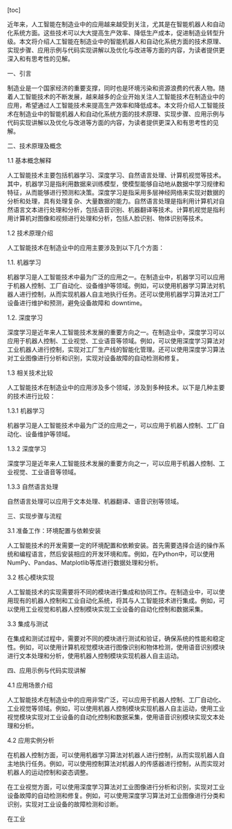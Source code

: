 
[toc]                    
                
                
近年来，人工智能在制造业中的应用越来越受到关注，尤其是在智能机器人和自动化系统方面。这些技术可以大大提高生产效率、降低生产成本，促进制造业转型升级。本文将介绍人工智能在制造业中的智能机器人和自动化系统方面的技术原理、实现步骤、应用示例与代码实现讲解以及优化与改进等方面的内容，为读者提供更深入和有思考性的见解。

一、引言

制造业是一个国家经济的重要支撑，同时也是环境污染和资源浪费的代表人物。随着人工智能技术的不断发展，越来越多的企业开始关注人工智能技术在制造业中的应用，希望通过人工智能技术来提高生产效率和降低成本。本文将介绍人工智能技术在制造业中的智能机器人和自动化系统方面的技术原理、实现步骤、应用示例与代码实现讲解以及优化与改进等方面的内容，为读者提供更深入和有思考性的见解。

二、技术原理及概念

1.1 基本概念解释

人工智能技术主要包括机器学习、深度学习、自然语言处理、计算机视觉等技术。其中，机器学习是指利用数据来训练模型，使模型能够自动地从数据中学习规律和特征，从而能够进行预测和决策。深度学习是指采用多层神经网络来实现对数据的分析和处理，具有处理复杂、大量数据的能力。自然语言处理是指利用计算机对自然语言文本进行处理和分析，包括语音识别、机器翻译等技术。计算机视觉是指利用计算机对图像和视频进行处理和分析，包括人脸识别、物体识别等技术。

1.2 技术原理介绍

人工智能技术在制造业中的应用主要涉及到以下几个方面：

1.1. 机器学习

机器学习是人工智能技术中最为广泛的应用之一。在制造业中，机器学习可以应用于机器人控制、工厂自动化、设备维护等领域。例如，可以使用机器学习算法对机器人进行控制，从而实现机器人自主地执行任务。还可以使用机器学习算法对工厂设备进行维护和预测，避免设备故障和 downtime。

1.2. 深度学习

深度学习是近年来人工智能技术发展的重要方向之一。在制造业中，深度学习可以应用于机器人控制、工业视觉、工业语音等领域。例如，可以使用深度学习算法对工业机器人进行控制，实现对工厂生产线的智能化管理。还可以使用深度学习算法对工业图像进行分析和识别，实现对设备故障的自动检测和修复。

1.3 相关技术比较

人工智能技术在制造业中的应用涉及多个领域，涉及到多种技术。以下是几种主要的技术进行比较：

1.3.1 机器学习

机器学习是人工智能技术中最为广泛的应用之一，可以应用于机器人控制、工厂自动化、设备维护等领域。

1.3.2 深度学习

深度学习是近年来人工智能技术发展的重要方向之一，可以应用于机器人控制、工业视觉、工业语音等领域。

1.3.3 自然语言处理

自然语言处理可以应用于文本处理、机器翻译、语音识别等领域。

三、实现步骤与流程

3.1 准备工作：环境配置与依赖安装

人工智能技术的开发需要一定的环境配置和依赖安装。首先需要选择合适的操作系统和编程语言，然后安装相应的开发环境和库。例如，在Python中，可以使用NumPy、Pandas、Matplotlib等库进行数据处理和分析。

3.2 核心模块实现

人工智能技术的实现需要将不同的模块进行集成和协同工作。在制造业中，可以使用现有的机器人控制和工业自动化系统，将其与人工智能技术进行集成。例如，可以使用工业视觉和机器人控制模块实现工业设备的自动化控制和数据采集。

3.3 集成与测试

在集成和测试过程中，需要对不同的模块进行测试和验证，确保系统的性能和稳定性。例如，可以使用计算机视觉模块进行图像识别和物体检测，使用语音识别模块进行文本处理和分析，使用机器人控制模块实现机器人自主运动。

四、应用示例与代码实现讲解

4.1 应用场景介绍

人工智能技术在制造业中的应用非常广泛，可以应用于机器人控制、工厂自动化、工业视觉等领域。例如，可以使用机器人控制模块实现机器人自主运动，使用工业视觉模块实现对工业设备的自动化控制和数据采集，使用语音识别模块实现文本处理和分析。

4.2 应用实例分析

在机器人控制方面，可以使用机器学习算法对机器人进行控制，从而实现机器人自主地执行任务。例如，可以使用控制算法对机器人的传感器进行控制，从而实现对机器人的运动控制和姿态调整。

在工业视觉方面，可以使用深度学习算法对工业图像进行分析和识别，实现对工业设备故障的自动检测和修复。例如，可以使用深度学习算法对工业图像进行分类和识别，实现对工业设备的故障检测和诊断。

在工业

